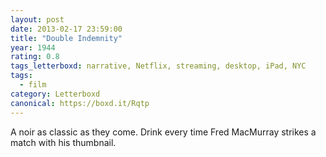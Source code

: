 ```yaml
---
layout: post 
date: 2013-02-17 23:59:00
title: "Double Indemnity"
year: 1944
rating: 0.8
tags_letterboxd: narrative, Netflix, streaming, desktop, iPad, NYC
tags:
  - film
category: Letterboxd
canonical: https://boxd.it/Rqtp
---
```


A noir as classic as they come. Drink every time Fred MacMurray strikes a match with his thumbnail.